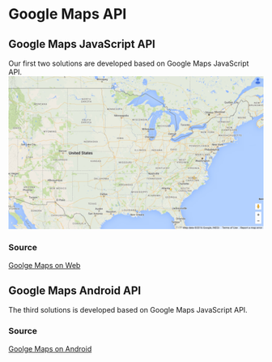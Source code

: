 # Google Maps API

## Google Maps JavaScript API
Our first two solutions are developed based on Google Maps JavaScript API.
![ScreenShot](https://github.com/arnabsaha1011/mypackse/blob/master/Mar%201/Base/screenshot.png)

### Source
[Goolge Maps on Web](https://developers.google.com/maps/documentation/javascript/examples/map-simple)

## Google Maps Android API
The third solutions is developed based on Google Maps JavaScript API.
### Source
[Goolge Maps on Android](https://github.com/googlemaps/android-samples/tree/master/ApiDemos)